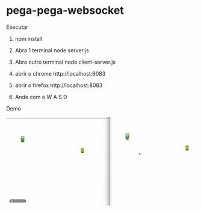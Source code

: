 # pega-pega-websocket

Executar
1. npm install
2. Abra 1 terminal
    node server.js
3. Abra outro terminal
    node client-server.js
4. abrir o chrome
    http://localhost:8083
5. abrir o firefox
    http://localhost:8083

6. Ande com o W A S D

Demo

![](demo.gif)
